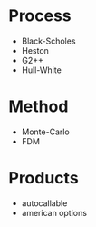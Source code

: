 # Process
 * Black-Scholes
 * Heston
 * G2++
 * Hull-White

# Method
 * Monte-Carlo
 * FDM

# Products
 * autocallable
 * american options